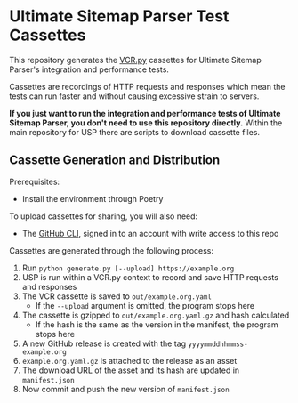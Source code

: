 # Ultimate Sitemap Parser Test Cassettes

This repository generates the [VCR.py](https://vcrpy.readthedocs.io/) cassettes for Ultimate Sitemap Parser's integration and performance tests.

Cassettes are recordings of HTTP requests and responses which mean the tests can run faster and without causing excessive strain to servers.

**If you just want to run the integration and performance tests of Ultimate Sitemap Parser, you don't need to use this repository directly.** Within the main repository for USP there are scripts to download cassette files.

## Cassette Generation and Distribution

Prerequisites:

- Install the environment through Poetry 

To upload cassettes for sharing, you will also need:
  - The [GitHub CLI](https://cli.github.com/), signed in to an account with write access to this repo

Cassettes are generated through the following process:

1. Run `python generate.py [--upload] https://example.org`
2. USP is run within a VCR.py context to record and save HTTP requests and responses
3. The VCR cassette is saved to `out/example.org.yaml`
    * If the `--upload` argument is omitted, the program stops here
4. The cassette is gzipped to `out/example.org.yaml.gz` and hash calculated
    * If the hash is the same as the version in the manifest, the program stops here
5. A new GitHub release is created with the tag `yyyymmddhhmmss-example.org`
6. `example.org.yaml.gz` is attached to the release as an asset
7. The download URL of the asset and its hash are updated in `manifest.json`
8. Now commit and push the new version of `manifest.json`
